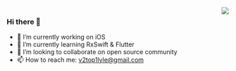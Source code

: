 <img align="right" src="https://github-readme-stats.vercel.app/api?username=feixue299&show_icons=true&icon_color=CE1D2D&text_color=718096&bg_color=ffffff&hide_title=true" />

### Hi there 👋

- 🔭 I’m currently working on iOS 
- 🌱 I’m currently learning RxSwift & Flutter
- 👯 I’m looking to collaborate on open source community
- 📫 How to reach me: v2top1lyle@gmail.com
